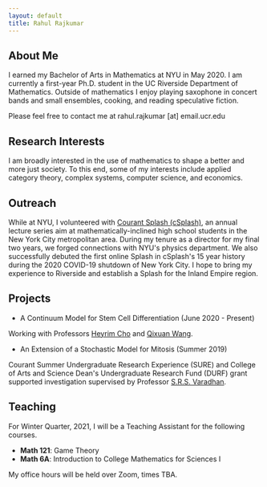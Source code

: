 ```yaml
---
layout: default
title: Rahul Rajkumar
---
```



## About Me

I earned my Bachelor of Arts in Mathematics at NYU in May 2020. I am currently a first-year Ph.D. student in the UC Riverside Department of Mathematics. Outside of mathematics I enjoy playing saxophone in concert bands and small ensembles, cooking, and reading speculative fiction.

Please feel free to contact me at rahul.rajkumar \[at\] email.ucr.edu

## Research Interests

I am broadly interested in the use of mathematics to shape a better and more just society. To this end, some of my interests include applied category theory, complex systems, computer science, and economics.

## Outreach

While at NYU, I volunteered with [Courant Splash (cSplash)](http://www.csplash.org), an annual lecture series aim at mathematically-inclined high school students in the New York City metropolitan area. During my tenure as a director for my final two years, we forged connections with NYU's physics department. We also successfully debuted the first online Splash in cSplash's 15 year history during the 2020 COVID-19 shutdown of New York City. I hope to bring my experience to Riverside and establish a Splash for the Inland Empire region.

## Projects

- A Continuum Model for Stem Cell Differentiation (June 2020 - Present)

Working with Professors [Heyrim Cho](https://heyrim.github.io/) and [Qixuan Wang](https://sites.google.com/ucr.edu/qixuanwang/).

- An Extension of a Stochastic Model for Mitosis (Summer 2019)

Courant Summer Undergraduate Research Experience (SURE) and College of Arts and Science Dean's Undergraduate Research Fund (DURF) grant supported investigation supervised by Professor [S.R.S. Varadhan](https://www.math.nyu.edu/people/profiles/VARADHAN_SRS.html).

## Teaching

For Winter Quarter, 2021, I will be a Teaching Assistant for the following courses.
- **Math 121**: Game Theory
- **Math 6A**: Introduction to College Mathematics for Sciences I

My office hours will be held over Zoom, times TBA.
